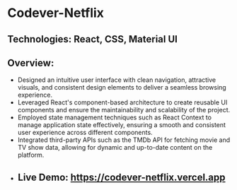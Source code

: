 # Codever-Netflix
## Technologies: React, CSS, Material UI
## Overview:
- Designed an intuitive user interface with clean navigation, attractive visuals, and consistent design elements to deliver a seamless browsing experience.
- Leveraged React's component-based architecture to create reusable UI components and ensure the maintainability and scalability of the project.
- Employed state management techniques such as React Context to manage application state effectively, ensuring a smooth and consistent user experience across different components.
- Integrated third-party APIs such as the TMDb API for fetching movie and TV show data, allowing for dynamic and up-to-date content on the platform.
- ## Live Demo: https://codever-netflix.vercel.app
